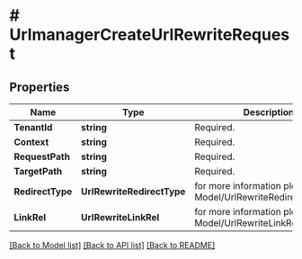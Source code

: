 # # UrlmanagerCreateUrlRewriteRequest


## Properties 


Name | Type | Description | Notes
------------ | ------------- | ------------- | -------------
**TenantId**| **string** | Required.  | [optional]
**Context**| **string** | Required.  | [optional]
**RequestPath**| **string** | Required.  | [optional]
**TargetPath**| **string** | Required.  | [optional]
**RedirectType**| **UrlRewriteRedirectType** |  for more information please, see Model/UrlRewriteRedirectType.php  | [optional]
**LinkRel**| **UrlRewriteLinkRel** |  for more information please, see Model/UrlRewriteLinkRel.php  | [optional]


[[Back to Model list]](../../README.md#models) [[Back to API list]](../../README.md#endpoints) [[Back to README]](../../README.md)

